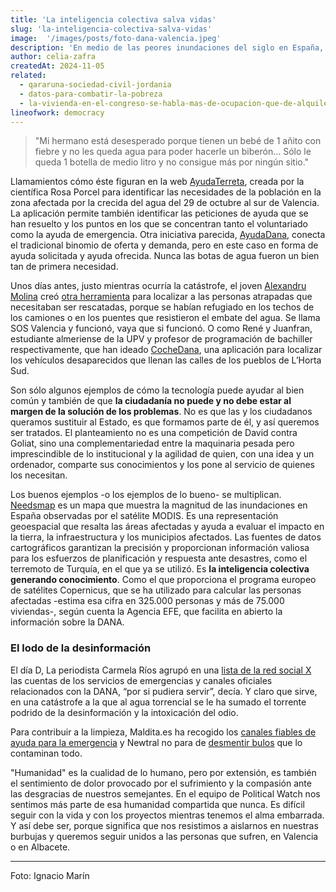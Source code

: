 ```yaml
---
title: 'La inteligencia colectiva salva vidas'
slug: 'la-inteligencia-colectiva-salva-vidas'
image:  '/images/posts/foto-dana-valencia.jpeg'
description: 'En medio de las peores inundaciones del siglo en España, la gente corriente se ha puesto a pensar y ha utilizado la tecnología a su alcance para contribuir al bien común, creando herramientas para buscar personas desaparecidas, localizar vehículos o coordinar la ayuda de emergencia. El mensaje que esto traslada es claro: la ciudadanía no puede y no debe estar al margen de la solución de los problemas. No es que las y los ciudadanos queramos sustituir al Estado, es que formamos parte de él, y así queremos ser tratados. La maquinaria pesada pero imprescindible de lo institucional encuentra su mejor complemento en la agilidad de quien, con una idea y un ordenador, comparte sus conocimientos y los pone al servicio de quienes los necesitan.'
author: celia-zafra
createdAt: 2024-11-05
related:
  - qararuna-sociedad-civil-jordania
  - datos-para-combatir-la-pobreza
  - la-vivienda-en-el-congreso-se-habla-mas-de-ocupacion-que-de-alquiler-social
lineofwork: democracy
---
```


<blockquote>
"Mi hermano está desesperado porque tienen un bebé  de 1 añito con fiebre y no les queda agua para poder hacerle un biberón… Sólo le queda 1 botella de medio litro y no consigue más por ningún sitio."
</blockquote>

Llamamientos cómo éste figuran en la web [AyudaTerreta](https://ayudaterreta.com/), creada por la científica Rosa Porcel para identificar las necesidades de la población en la zona afectada por la crecida del agua del 29 de octubre al sur de Valencia. La aplicación permite también identificar las peticiones de ayuda que se han resuelto y los puntos en los que se concentran tanto el voluntariado como la ayuda de emergencia. Otra iniciativa parecida, [AyudaDana](https://ayudadana.com/), conecta el tradicional binomio de oferta y demanda, pero en este caso en forma de ayuda solicitada y ayuda ofrecida. Nunca las botas de agua fueron un bien tan de primera necesidad.

Unos días antes, justo mientras ocurría la catástrofe, el joven [Alexandru Molina](https://x.com/alexandrumolina) creó [otra herramienta](https://www.google.com/maps/d/viewer?ll=39.48744136875376%2C-0.3798128440213966&z=12&mid=1WbP4DX7LKE4s_b7DqURdeDRu9GFi51c) para localizar a las personas atrapadas que necesitaban ser rescatadas, porque se habían refugiado en los techos de los camiones o en los puentes que resistieron el embate del agua. Se llama SOS Valencia y funcionó, vaya que si funcionó. O como René y Juanfran, estudiante almeriense de la UPV y profesor de programación de bachiller respectivamente, que han ideado [CocheDana](https://tucochedana.es/), una aplicación para localizar los vehículos desaparecidos que llenan las calles de los pueblos de L’Horta Sud.

Son sólo algunos ejemplos de cómo la tecnología puede ayudar al bien común y también de que **la ciudadanía no puede y no debe estar al margen de la solución de los problemas**. No es que las y los ciudadanos queramos sustituir al Estado, es que formamos parte de él, y así queremos ser tratados. El planteamiento no es una competición de David contra Goliat, sino una complementariedad entre la maquinaria pesada pero imprescindible de lo institucional y la agilidad de quien, con una idea y un ordenador, comparte sus conocimientos y los pone al servicio de quienes los necesitan.

Los buenos ejemplos -o los ejemplos de lo bueno- se multiplican. [Needsmap](https://needsmap.coop/) es un mapa que muestra la magnitud de las inundaciones en España observadas por el satélite MODIS. Es una representación geoespacial que resalta las áreas afectadas y ayuda a evaluar el impacto en la tierra, la infraestructura y los municipios afectados. Las fuentes de datos cartográficos garantizan la precisión y proporcionan información valiosa para los esfuerzos de planificación y respuesta ante desastres, como el terremoto de Turquía, en el que ya se utilizó. Es **la inteligencia colectiva generando conocimiento**. Como el que proporciona el programa europeo de satélites Copernicus, que se ha utilizado para calcular las personas afectadas -estima esa cifra en 325.000 personas y más de 75.000 viviendas-, según cuenta la Agencia EFE, que facilita en abierto la información sobre la DANA.

### El lodo de la desinformación

El día D, La periodista Carmela Ríos agrupó en una [lista de la red social X](https://x.com/i/lists/1851344694883578059) las cuentas de los servicios de emergencias y canales oficiales relacionados con la DANA, “por si pudiera servir”, decía. Y claro que sirve, en una catástrofe a la que al agua torrencial se le ha sumado el torrente podrido de la desinformación y la intoxicación del odio.

Para contribuir a la limpieza, Maldita.es ha recogido los [canales fiables de ayuda para la emergencia](https://maldita.es/malditateexplica/20241102/ayudas-a-las-victimas-de-la-dana-canales-oficiales-e-iniciativas-ciudadanas/) y Newtral no para de [desmentir bulos](https://www.newtral.es/bulos-dana/20241030/) que lo contaminan todo.

"Humanidad" es la cualidad de lo humano, pero por extensión, es también el sentimiento de dolor provocado por el sufrimiento y la compasión ante las desgracias de nuestros semejantes. En el equipo de Political Watch nos sentimos más parte de esa humanidad compartida que nunca. Es difícil seguir con la vida y con los proyectos mientras tenemos el alma embarrada. Y así debe ser, porque significa que nos resistimos a aislarnos en nuestras burbujas y queremos seguir unidos a las personas que sufren, en Valencia o en Albacete.

---

Foto: Ignacio Marín
